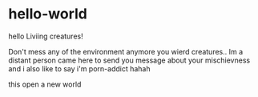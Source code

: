 # hello-world

hello Liviing creatures!

Don't mess any of the environment anymore you wierd creatures..
Im a distant person came here to send you message about your mischievness
and i also like to say i'm porn-addict hahah

this open a new world
